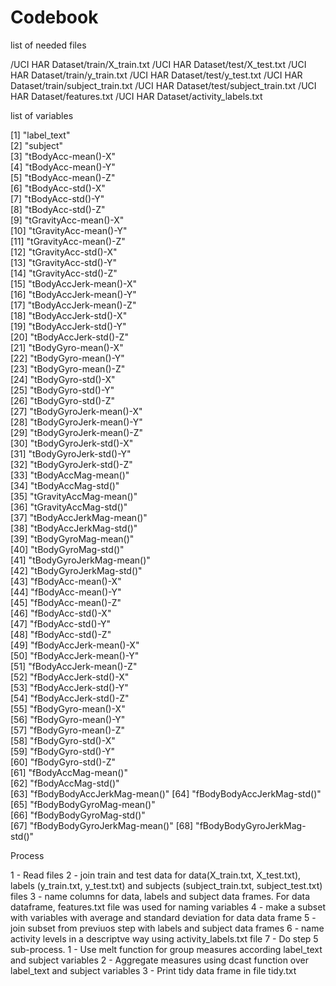 # Codebook 

list of needed files

/UCI HAR Dataset/train/X_train.txt
/UCI HAR Dataset/test/X_test.txt
/UCI HAR Dataset/train/y_train.txt
/UCI HAR Dataset/test/y_test.txt
/UCI HAR Dataset/train/subject_train.txt
/UCI HAR Dataset/test/subject_train.txt
/UCI HAR Dataset/features.txt
/UCI HAR Dataset/activity_labels.txt

list of variables

 [1] "label_text"                 
 [2] "subject"                    
 [3] "tBodyAcc-mean()-X"          
 [4] "tBodyAcc-mean()-Y"          
 [5] "tBodyAcc-mean()-Z"          
 [6] "tBodyAcc-std()-X"           
 [7] "tBodyAcc-std()-Y"           
 [8] "tBodyAcc-std()-Z"           
 [9] "tGravityAcc-mean()-X"       
[10] "tGravityAcc-mean()-Y"       
[11] "tGravityAcc-mean()-Z"       
[12] "tGravityAcc-std()-X"        
[13] "tGravityAcc-std()-Y"        
[14] "tGravityAcc-std()-Z"        
[15] "tBodyAccJerk-mean()-X"      
[16] "tBodyAccJerk-mean()-Y"      
[17] "tBodyAccJerk-mean()-Z"      
[18] "tBodyAccJerk-std()-X"       
[19] "tBodyAccJerk-std()-Y"       
[20] "tBodyAccJerk-std()-Z"       
[21] "tBodyGyro-mean()-X"         
[22] "tBodyGyro-mean()-Y"         
[23] "tBodyGyro-mean()-Z"         
[24] "tBodyGyro-std()-X"          
[25] "tBodyGyro-std()-Y"          
[26] "tBodyGyro-std()-Z"          
[27] "tBodyGyroJerk-mean()-X"     
[28] "tBodyGyroJerk-mean()-Y"     
[29] "tBodyGyroJerk-mean()-Z"     
[30] "tBodyGyroJerk-std()-X"      
[31] "tBodyGyroJerk-std()-Y"      
[32] "tBodyGyroJerk-std()-Z"      
[33] "tBodyAccMag-mean()"         
[34] "tBodyAccMag-std()"          
[35] "tGravityAccMag-mean()"      
[36] "tGravityAccMag-std()"       
[37] "tBodyAccJerkMag-mean()"     
[38] "tBodyAccJerkMag-std()"      
[39] "tBodyGyroMag-mean()"        
[40] "tBodyGyroMag-std()"         
[41] "tBodyGyroJerkMag-mean()"    
[42] "tBodyGyroJerkMag-std()"     
[43] "fBodyAcc-mean()-X"          
[44] "fBodyAcc-mean()-Y"          
[45] "fBodyAcc-mean()-Z"          
[46] "fBodyAcc-std()-X"           
[47] "fBodyAcc-std()-Y"           
[48] "fBodyAcc-std()-Z"           
[49] "fBodyAccJerk-mean()-X"      
[50] "fBodyAccJerk-mean()-Y"      
[51] "fBodyAccJerk-mean()-Z"      
[52] "fBodyAccJerk-std()-X"       
[53] "fBodyAccJerk-std()-Y"       
[54] "fBodyAccJerk-std()-Z"       
[55] "fBodyGyro-mean()-X"         
[56] "fBodyGyro-mean()-Y"         
[57] "fBodyGyro-mean()-Z"         
[58] "fBodyGyro-std()-X"          
[59] "fBodyGyro-std()-Y"          
[60] "fBodyGyro-std()-Z"          
[61] "fBodyAccMag-mean()"         
[62] "fBodyAccMag-std()"          
[63] "fBodyBodyAccJerkMag-mean()" 
[64] "fBodyBodyAccJerkMag-std()"  
[65] "fBodyBodyGyroMag-mean()"    
[66] "fBodyBodyGyroMag-std()"     
[67] "fBodyBodyGyroJerkMag-mean()"
[68] "fBodyBodyGyroJerkMag-std()" 

Process

1 - Read files
2 - join train and test data for data(X_train.txt, X_test.txt), labels (y_train.txt, y_test.txt) and subjects (subject_train.txt, subject_test.txt) files
3 - name columns for data, labels and subject data frames. For data dataframe, features.txt file was used for naming variables 
4 - make a subset with variables with average and standard deviation for data data frame
5 - join subset from previuos step with labels and subject data frames
6 - name activity levels in a descriptve way using activity_labels.txt file 
7 - Do step 5 sub-process.
	1 - Use melt function for group measures according label_text and subject variables
	2 - Aggregate measures using dcast function over label_text and subject variables
	3 - Print tidy data frame in file tidy.txt	